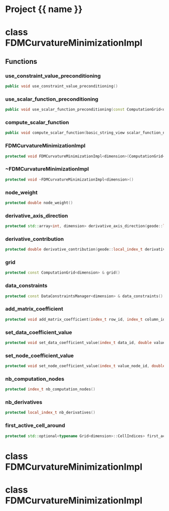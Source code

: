 <script setup>
import {useRoute} from 'vitepress'
const {path} = useRoute()
const tokens = path.split('/')
const words = tokens[2].split('-');
for (let i = 0; i < words.length; i++) {
    words[i] = words[i].charAt(0).toUpperCase() + words[i].slice(1);
    words[i] = words[i].replace('geode', 'Geode')
}
const name = words.join('-');
</script>
# Project {{ name }}

# class FDMCurvatureMinimizationImpl


## Functions

### use_constraint_value_preconditioning

```cpp
public void use_constraint_value_preconditioning()
```


### use_scalar_function_preconditioning

```cpp
public void use_scalar_function_preconditioning(const ComputationGrid<dimension> & preconditioner_grid, basic_string_view function_name)
```


### compute_scalar_function

```cpp
public void compute_scalar_function(basic_string_view scalar_function_name)
```


### FDMCurvatureMinimizationImpl

```cpp
protected void FDMCurvatureMinimizationImpl<dimension>(ComputationGrid<dimension> & grid, const DataConstraintsManager<dimension> & data_constraints)
```


### ~FDMCurvatureMinimizationImpl

```cpp
protected void ~FDMCurvatureMinimizationImpl<dimension>()
```


### node_weight

```cpp
protected double node_weight()
```


### derivative_axis_direction

```cpp
protected std::array<int, dimension> derivative_axis_direction(geode::local_index_t derivative_axis_id)
```


### derivative_contribution

```cpp
protected double derivative_contribution(geode::local_index_t derivative_axis_id)
```


### grid

```cpp
protected const ComputationGrid<dimension> & grid()
```


### data_constraints

```cpp
protected const DataConstraintsManager<dimension> & data_constraints()
```


### add_matrix_coefficient

```cpp
protected void add_matrix_coefficient(index_t row_id, index_t column_id, double value)
```


### set_data_coefficient_value

```cpp
protected void set_data_coefficient_value(index_t data_id, double value)
```


### set_node_coefficient_value

```cpp
protected void set_node_coefficient_value(index_t value_node_id, double value)
```


### nb_computation_nodes

```cpp
protected index_t nb_computation_nodes()
```


### nb_derivatives

```cpp
protected local_index_t nb_derivatives()
```


### first_active_cell_around

```cpp
protected std::optional<typename Grid<dimension>::CellIndices> first_active_cell_around(const Point<dimension> & data_point)
```




# class FDMCurvatureMinimizationImpl

# class FDMCurvatureMinimizationImpl

